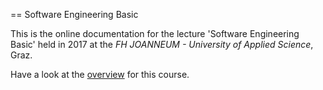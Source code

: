 == Software Engineering Basic

This is the online documentation for the lecture 'Software Engineering Basic' held in 2017 at the *FH JOANNEUM - University of Applied Science*, Graz.

Have a look at the [overview](overview/index.html) for this course.


